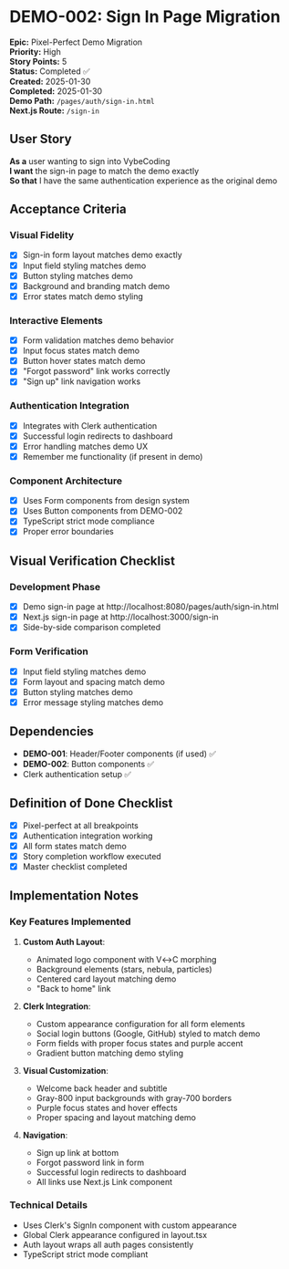 # DEMO-002: Sign In Page Migration

**Epic:** Pixel-Perfect Demo Migration  
**Priority:** High  
**Story Points:** 5  
**Status:** Completed ✅  
**Created:** 2025-01-30  
**Completed:** 2025-01-30  
**Demo Path:** `/pages/auth/sign-in.html`  
**Next.js Route:** `/sign-in`

## User Story

**As a** user wanting to sign into VybeCoding  
**I want** the sign-in page to match the demo exactly  
**So that** I have the same authentication experience as the original demo

## Acceptance Criteria

### Visual Fidelity
- [x] Sign-in form layout matches demo exactly
- [x] Input field styling matches demo
- [x] Button styling matches demo
- [x] Background and branding match demo
- [x] Error states match demo styling

### Interactive Elements
- [x] Form validation matches demo behavior
- [x] Input focus states match demo
- [x] Button hover states match demo
- [x] "Forgot password" link works correctly
- [x] "Sign up" link navigation works

### Authentication Integration
- [x] Integrates with Clerk authentication
- [x] Successful login redirects to dashboard
- [x] Error handling matches demo UX
- [x] Remember me functionality (if present in demo)

### Component Architecture
- [x] Uses Form components from design system
- [x] Uses Button components from DEMO-002
- [x] TypeScript strict mode compliance
- [x] Proper error boundaries

## Visual Verification Checklist

### Development Phase
- [x] Demo sign-in page at http://localhost:8080/pages/auth/sign-in.html
- [x] Next.js sign-in page at http://localhost:3000/sign-in
- [x] Side-by-side comparison completed

### Form Verification
- [x] Input field styling matches demo
- [x] Form layout and spacing match demo
- [x] Button styling matches demo
- [x] Error message styling matches demo

## Dependencies

- **DEMO-001**: Header/Footer components (if used) ✅
- **DEMO-002**: Button components ✅
- Clerk authentication setup ✅

## Definition of Done Checklist

- [x] Pixel-perfect at all breakpoints
- [x] Authentication integration working
- [x] All form states match demo
- [x] Story completion workflow executed
- [x] Master checklist completed

## Implementation Notes

### Key Features Implemented
1. **Custom Auth Layout**: 
   - Animated logo component with V↔C morphing
   - Background elements (stars, nebula, particles)
   - Centered card layout matching demo
   - "Back to home" link

2. **Clerk Integration**:
   - Custom appearance configuration for all form elements
   - Social login buttons (Google, GitHub) styled to match demo
   - Form fields with proper focus states and purple accent
   - Gradient button matching demo styling

3. **Visual Customization**:
   - Welcome back header and subtitle
   - Gray-800 input backgrounds with gray-700 borders
   - Purple focus states and hover effects
   - Proper spacing and layout matching demo

4. **Navigation**:
   - Sign up link at bottom
   - Forgot password link in form
   - Successful login redirects to dashboard
   - All links use Next.js Link component

### Technical Details
- Uses Clerk's SignIn component with custom appearance
- Global Clerk appearance configured in layout.tsx
- Auth layout wraps all auth pages consistently
- TypeScript strict mode compliant